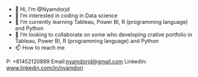 - 👋 Hi, I’m @Nyamdorjd
- 👀 I’m interested in coding in Data science 
- 🌱 I’m currently learning Tableau, Power BI, R (programming language) and Python
- 💞️ I’m looking to collaborate on some who developing crative portfolio in Tableau, Power BI, R (programming language) and Python
- 📫 How to reach me 

P: +61452120899
Email:nyamdorjd@gmail.com 
Linkedin: www.linkedin.com/in/nyamdorj


<!---
Nyamdorjd/Nyamdorjd is a ✨ special ✨ repository because its `README.md` (this file) appears on your GitHub profile.
You can click the Preview link to take a look at your changes.
--->
